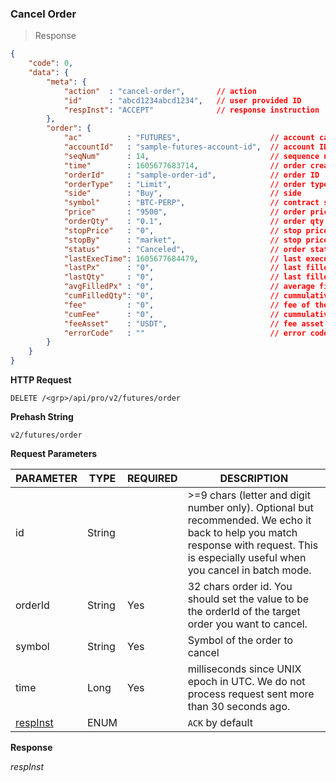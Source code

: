 ### Cancel Order 

> Response

```json
{
    "code": 0,
    "data": {
        "meta": {
            "action"  : "cancel-order",       // action
            "id"      : "abcd1234abcd1234",   // user provided ID
            "respInst": "ACCEPT"              // response instruction
        },
        "order": {
            "ac"          : "FUTURES",                    // account category
            "accountId"   : "sample-futures-account-id",  // account ID
            "seqNum"      : 14,                           // sequence number
            "time"        : 1605677683714,                // order creation time (UTC time in milliseconds)
            "orderId"     : "sample-order-id",            // order ID
            "orderType"   : "Limit",                      // order type
            "side"        : "Buy",                        // side
            "symbol"      : "BTC-PERP",                   // contract symbol
            "price"       : "9500",                       // order price 
            "orderQty"    : "0.1",                        // order qty
            "stopPrice"   : "0",                          // stop price
            "stopBy"      : "market",                     // stop price trigger 
            "status"      : "Canceled",                   // order status
            "lastExecTime": 1605677684479,                // last execution time (UTC time in milliseconds)
            "lastPx"      : "0",                          // last filled price
            "lastQty"     : "0",                          // last filled quantity
            "avgFilledPx" : "0",                          // average filled price of all fills 
            "cumFilledQty": "0",                          // cummulative filled quantity
            "fee"         : "0",                          // fee of the last fill
            "cumFee"      : "0",                          // cummulative fee
            "feeAsset"    : "USDT",                       // fee asset
            "errorCode"   : ""                            // error code
        }
    }
}
```

**HTTP Request**

`DELETE /<grp>/api/pro/v2/futures/order`

**Prehash String**

`v2/futures/order`

**Request Parameters**

PARAMETER                           | TYPE   | REQUIRED | DESCRIPTION
----------------------------------- |--------| -------- | ------------------------------------------------------ 
id                                  | String |          | >=9 chars (letter and digit number only). Optional but recommended. We echo it back to help you match response with request. This is especially useful when you cancel in batch mode.
orderId                             | String |   Yes    | 32 chars order id. You should set the value to be the orderId of the target order you want to cancel.
symbol                              | String |   Yes    | Symbol of the order to cancel
time                                | Long   |   Yes    | milliseconds since UNIX epoch in UTC. We do not process request sent more than 30 seconds ago.
[respInst](#response-type-respinst) | ENUM   |          | `ACK` by default

**Response**



*respInst*

